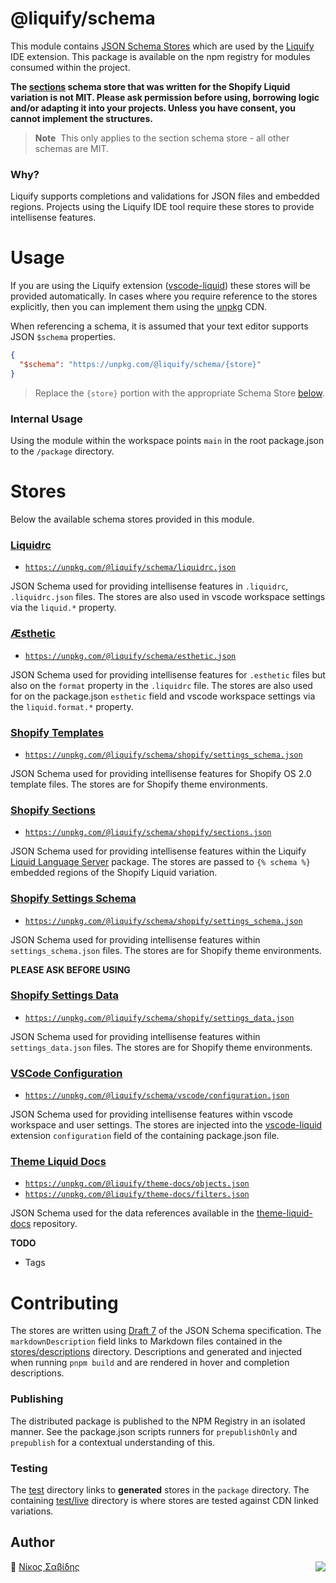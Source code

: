 # @liquify/schema

This module contains [JSON Schema Stores](https://json-schema.org/) which are used by the [Liquify](https://liquify.dev) IDE extension. This package is available on the npm registry for modules consumed within the project.

**The [sections](#shopify-sections) schema store that was written for the Shopify Liquid variation is not MIT. Please ask permission before using, borrowing logic and/or adapting it into your projects. Unless you have consent, you cannot implement the structures.**

> **Note**&nbsp;
> This only applies to the section schema store - all other schemas are MIT.

### Why?

Liquify supports completions and validations for JSON files and embedded regions. Projects using the Liquify IDE tool require these stores to provide intellisense features.

# Usage

If you are using the Liquify extension ([vscode-liquid](https://github.com/panoply/vscode-liquid)) these stores will be provided automatically. In cases where you require reference to the stores explicitly, then you can implement them using the [unpkg](https://unpkg.com/) CDN.

When referencing a schema, it is assumed that your text editor supports JSON `$schema` properties.

```json
{
  "$schema": "https://unpkg.com/@liquify/schema/{store}"
}
```

> Replace the `{store}` portion with the appropriate Schema Store [below](#schema-stores).

### Internal Usage

Using the module within the workspace points `main` in the root package.json to the `/package` directory.

# Stores

Below the available schema stores provided in this module.

### [Liquidrc](https://unpkg.com/@liquify/schema/liquidrc.json)

- [`https://unpkg.com/@liquify/schema/liquidrc.json`](https://unpkg.com/@liquify/schema/liquidrc.json)

JSON Schema used for providing intellisense features in `.liquidrc`, `.liquidrc.json` files. The stores are also used in vscode workspace settings via the `liquid.*` property.

### [Æsthetic](https://unpkg.com/@liquify/schema/esthetic.json)

- [`https://unpkg.com/@liquify/schema/esthetic.json`](https://unpkg.com/@liquify/schema/esthetic.json)

JSON Schema used for providing intellisense features for `.esthetic` files but also on the `format` property in the `.liquidrc` file. The stores are also used for on the package.json `esthetic` field and vscode workspace settings via the `liquid.format.*` property.

### [Shopify Templates](https://unpkg.com/@liquify/schema/shopify/templates.json)

- [`https://unpkg.com/@liquify/schema/shopify/settings_schema.json`](https://unpkg.com/@liquify/schema/shopify/templates.json)

JSON Schema used for providing intellisense features for Shopify OS 2.0 template files. The stores are for Shopify theme environments.

### [Shopify Sections](https://unpkg.com/@liquify/schema/shopify/sections.json)

- [`https://unpkg.com/@liquify/schema/shopify/sections.json`](https://unpkg.com/@liquify/schema/shopify/sections.json)

JSON Schema used for providing intellisense features within the Liquify [Liquid Language Server](#) package. The stores are passed to `{% schema %}` embedded regions of the Shopify Liquid variation.

### [Shopify Settings Schema](https://unpkg.com/@liquify/schema/shopify/settings_schema.json)

- [`https://unpkg.com/@liquify/schema/shopify/settings_schema.json`](https://unpkg.com/@liquify/schema/shopify/settings_schema.json)

JSON Schema used for providing intellisense features within `settings_schema.json` files. The stores are for Shopify theme environments.

**PLEASE ASK BEFORE USING**

### [Shopify Settings Data](https://unpkg.com/@liquify/schema/shopify/settings_data.json)

- [`https://unpkg.com/@liquify/schema/shopify/settings_data.json`](https://unpkg.com/@liquify/schema/shopify/settings_data.json)

JSON Schema used for providing intellisense features within `settings_data.json` files. The stores are for Shopify theme environments.

### [VSCode Configuration](https://unpkg.com/@liquify/schema/vscode/configuration.json)

- [`https://unpkg.com/@liquify/schema/vscode/configuration.json`](https://unpkg.com/@liquify/schema/vscode/configuration.json)

JSON Schema used for providing intellisense features within vscode workspace and user settings. The stores are injected into the [vscode-liquid](https://github.com/panoply/vscode-liquid) extension `configuration` field of the containing package.json file.

### [Theme Liquid Docs](https://unpkg.com/browse/@liquify/schema@0.1.0/theme-docs/)

- [`https://unpkg.com/@liquify/theme-docs/objects.json`](https://unpkg.com/@liquify/theme-docs/objects.json)
- [`https://unpkg.com/@liquify/theme-docs/filters.json`](https://unpkg.com/@liquify/theme-docs/filters.json)

JSON Schema used for the data references available in the [theme-liquid-docs](https://github.com/Shopify/theme-liquid-docs) repository.

**TODO**

- Tags

# Contributing

The stores are written using [Draft 7](http://json-schema.org/draft-07/schema) of the JSON Schema specification. The `markdownDescription` field links to Markdown files contained in the [stores/descriptions](https://github.com/panoply/liquify-schema/tree/master/stores/descriptions) directory. Descriptions and generated and injected when running `pnpm build` and are rendered in hover and completion descriptions.

### Publishing

The distributed package is published to the NPM Registry in an isolated manner. See the package.json scripts runners for `prepublishOnly` and `prepublish` for a contextual understanding of this.

### Testing

The [test](https://github.com/panoply/liquify-schema/tree/master/test) directory links to **generated** stores in the `package` directory. The containing [test/live](https://github.com/panoply/liquify-schema/tree/master/test/live) directory is where stores are tested against CDN linked variations.

## Author

🥛 [Νίκος Σαβίδης](mailto:n.savvidis@gmx.com) <img align="right" src="https://img.shields.io/badge/-@niksavvidis-1DA1F2?logo=twitter&logoColor=fff" />
